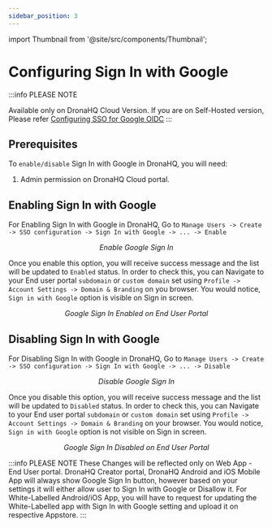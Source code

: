 ```yaml
---
sidebar_position: 3
---
```


import Thumbnail from '@site/src/components/Thumbnail';


# Configuring Sign In with Google

:::info PLEASE NOTE

Available only on DronaHQ Cloud Version.
If you are on Self-Hosted version, Please refer [Configuring SSO for Google OIDC](/sso/configuring-sso-for-google-oidc)
:::


## Prerequisites

To `enable/disable` Sign In with Google in DronaHQ, you will need:

1. Admin permission on DronaHQ Cloud portal.


## Enabling Sign In with Google

For Enabling Sign In with Google in DronaHQ, Go to `Manage Users -> Create -> SSO configuration -> Sign In with Google -> ... -> Enable`

<figure>
  <Thumbnail src="/img/sso/sso-enable-sign-in-with-google.png" alt="Enable Google Sign In" />
  <figcaption align = "center"><i>Enable Google Sign In</i></figcaption>
</figure>

Once you enable this option, you will receive success message and the list will be updated to `Enabled` status. In order to check this, you can Navigate to your End user portal `subdomain` or `custom domain` set using `Profile -> Account Settings -> Domain & Branding` on you browser. You would notice, `Sign in with Google` option is visible on Sign in screen.

<figure>
  <Thumbnail src="/img/sso/sso-sign-in-with-google-web.png" alt="Google Sign In Enabled on End User Portal" />
  <figcaption align = "center"><i>Google Sign In Enabled on End User Portal</i></figcaption>
</figure>

## Disabling Sign In with Google

For Disabling Sign In with Google in DronaHQ, Go to `Manage Users -> Create -> SSO configuration -> Sign In with Google -> ... -> Disable`

<figure>
  <Thumbnail src="/img/sso/sso-disable-sign-in-with-google.png" alt="Disable Google Sign In" />
  <figcaption align = "center"><i>Disable Google Sign In</i></figcaption>
</figure>


Once you disable this option, you will receive success message and the list will be updated to `Disabled` status. In order to check this, you can Navigate to your End user portal `subdomain` or `custom domain` set using `Profile -> Account Settings -> Domain & Branding` on your browser. You would notice, `Sign in with Google` option is not visible on Sign in screen.

<figure>
  <Thumbnail src="/img/sso/sso-sign-in-with-google-disabled-web.png" alt="Google Sign In Disabled on End User Portal" />
  <figcaption align = "center"><i>Google Sign In Disabled on End User Portal</i></figcaption>
</figure>


:::info PLEASE NOTE
These Changes will be reflected only on Web App - End User portal. DronaHQ Creator portal, DronaHQ Android and iOS Mobile App will always show Google Sign In button, however based on your settings it will either allow user to Sign In with Google or Disallow it.
For White-Labelled Android/iOS App, you will have to request for updating the White-Labelled app with Sign In with Google setting and upload it on respective Appstore.
:::
